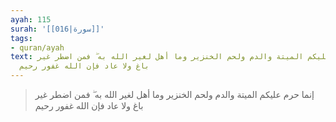 ```yaml
---
ayah: 115
surah: '[[016|سورة]]'
tags:
- quran/ayah
text: إنما حرم عليكم الميتة والدم ولحم الخنزير وما أهل لغير الله به ۖ فمن اضطر غير
  باغ ولا عاد فإن الله غفور رحيم
---
```

> إنما حرم عليكم الميتة والدم ولحم الخنزير وما أهل لغير الله به ۖ فمن اضطر غير باغ ولا عاد فإن الله غفور رحيم
